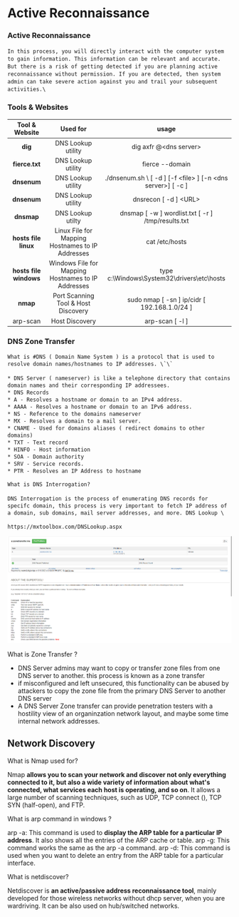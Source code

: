 # Active Reconnaissance

### Active Reconnaissance
`
In this process, you will directly interact with the computer system to gain information. This information can be relevant and accurate. But there is a risk of getting detected if you are planning active reconnaissance without permission. If you are detected, then system admin can take severe action against you and trail your subsequent activities.\
`




### Tools & Websites 

|  Tool & Website  |              Used for              |                                               usage                                               |
| :--------------: | :--------------------------------: | :-----------------------------------------------------------------------------------------------: |
|     **dig**     |         DNS Lookup utility         |                                          dig axfr @\<dns server> <URL>                                            |
|  **fierce.txt**  |         DNS Lookup utility        |                                    fierce --domain <URL>
| **dnsenum** |   DNS Lookup utility |                                     ./dnsenum.sh \ [ -d ] <domain> [-f \<file> ] [-n \<dns server>] [ -c ]                                    |
|   **dnsenum**  |       DNS Lookup utility       |      dnsrecon \[ -d ] \<URL>      |
|  **dnsmap**  |       DNS Lookup utilty      |      dnsmap <targetDomain> \[ -w ] wordlist.txt \[ -r ] /tmp/results.txt
| **hosts file linux** | Linux File for Mapping Hostnames to IP Addresses | cat /etc/hosts |
| **hosts file windows** | Windows File for Mapping Hostnames to IP Addresses |  type c:\Windows\System32\drivers\etc\hosts |  
|  **nmap** | Port Scanning Tool & Host Discovery | sudo nmap \[ -sn ] ip/cidr \[ 192.168.1.0/24 ]
| arp-scan | Host Discovery | arp-scan \[ -l ] |

### DNS Zone Transfer
```
What is #DNS ( Domain Name System ) is a protocol that is used to resolve domain names/hostnames to IP addresses. \`\`

* DNS Server ( nameserver) is like a telephone directory that contains domain names and their corresponding IP addressees.
* DNS Records
* A - Resolves a hostname or domain to an IPv4 address.
* AAAA - Resolves a hostname or domain to an IPv6 address.
* NS - Reference to the domains nameserver
* MX - Resolves a domain to a mail server.
* CNAME - Used for domains aliases ( redirect domains to other domains)
* TXT - Text record
* HINFO - Host information
* SOA - Domain authority
* SRV - Service records.
* PTR - Resolves an IP Address to hostname
```
 ```
What is DNS Interrogation?

DNS Interrogation is the process of enumerating DNS records for specifc domain, this process is very important to fetch IP address of a domain, sub domains, mail server addresses, and more. DNS Lookup \
```
`https://mxtoolbox.com/DNSLookup.aspx`
 
 
![](<../../.gitbook/assets/image (2) (1).png>)

What is Zone Transfer ?

* DNS Server admins may want to copy or transfer zone files from one DNS server to another. this process is known as a zone transfer
* if misconfigured and left unsecured, this functionality can be abused by attackers to copy the zone file from the primary DNS Server to another DNS server
* A DNS Server Zone transfer can provide penetration testers with a hostility view of an organinzation network layout, and maybe some time internal network addresses.

## Network Discovery 

 What is Nmap used for?

Nmap **allows you to scan your network and discover not only everything connected to it, but also a wide variety of information about what's connected, what services each host is operating, and so on**. It allows a large number of scanning techniques, such as UDP, TCP connect (), TCP SYN (half-open), and FTP.



 What is arp command in windows ?

arp -a: This command is used to **display the ARP table for a particular IP address**. It also shows all the entries of the ARP cache or table. arp -g: This command works the same as the arp -a command. arp -d: This command is used when you want to delete an entry from the ARP table for a particular interface.

 What is netdiscover?

 Netdiscover is **an active/passive address reconnaissance tool**, mainly developed for those wireless networks without dhcp server, when you are wardriving. It can be also used on hub/switched networks.




